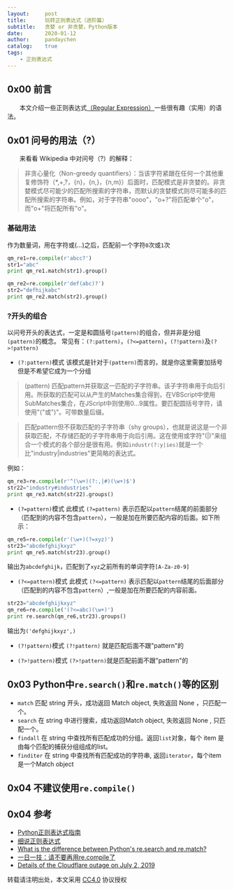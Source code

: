 ```yaml
---
layout:     post
title:      玩转正则表达式（进阶篇）
subtitle:   贪婪 or 非贪婪，Python版本
date:       2020-01-12
author:     pandaychen
catalog:    true
tags:
    - 正则表达式
---
```


##  0x00    前言
&emsp;&emsp;本文介绍一些正则表达式[（Regular Expression）](https://zh.wikipedia.org/wiki/%E6%AD%A3%E5%88%99%E8%A1%A8%E8%BE%BE%E5%BC%8F)一些很有趣（实用）的语法。

## 0x01 问号的用法（?）
&emsp;&emsp;来看看 Wikipedia 中对问号（?）的解释：
>   非贪心量化（Non-greedy quantifiers）：当该字符紧跟在任何一个其他重复修饰符（*,+,?，{n}，{n,}，{n,m}）后面时，匹配模式是非贪婪的。非贪婪模式尽可能少的匹配所搜索的字符串，而默认的贪婪模式则尽可能多的匹配所搜索的字符串。例如，对于字符串"oooo"，"o+?"将匹配单个"o"，而"o+"将匹配所有"o"。

###	基础用法
作为数量词，用在字符或(...)之后，匹配前一个字符`0`次或`1`次

```python
qm_re1=re.compile(r'abcc?')
str1="abc"
print qm_re1.match(str1).group()

qm_re2=re.compile(r'def(abc)?')
str2="defhijkabc"
print qm_re2.match(str2).group()
```

###   ?开头的组合
以问号开头的表达式，一定是和圆括号`(pattern)`的组合，但并非是分组`(pattern)`的概念。 常见有：`(?:pattern)`，`(?<=pattern)`，`(?!pattern)`及`(?>!pattern)`

-   `(?:pattern)`模式
该模式是针对于`(pattern)`而言的，就是你这里需要加括号但是不希望它成为一个分组
> (pattern)	匹配pattern并获取这一匹配的子字符串。该子字符串用于向后引用。所获取的匹配可以从产生的Matches集合得到，在VBScript中使用SubMatches集合，在JScript中则使用$0…$9属性。要匹配圆括号字符，请使用"\("或"\)"。可带数量后缀。

> 匹配pattern但不获取匹配的子字符串（shy groups），也就是说这是一个非获取匹配，不存储匹配的子字符串用于向后引用。这在使用或字符"(|)"来组合一个模式的各个部分是很有用。例如`industr(?:y|ies)`就是一个比"industry|industries"更简略的表达式。

例如：
```python
qm_re3=re.compile(r'^(\w+)(?:,|#)(\w+)$')
str22="industry#industries"
print qm_re3.match(str22).groups()
```

-   `(?=pattern)`模式
此模式 `(?=pattern)` 表示匹配以`pattern`结尾的前面部分（匹配到的内容不包含`pattern`），一般是加在所要匹配内容的后面。如下所示：
```python
qm_re5=re.compile(r'(\w+)(?=xyz)')
str23="abcdefghijkxyz"
print qm_re5.match(str23).group()
```
输出为`abcdefghijk`，匹配到了`xyz`之前所有的单词字符`[A-Za-z0-9]`

-	`(?<=pattern)`模式
此模式 `(?<=pattern)` 表示匹配以`pattern`结尾的后面部分（匹配到的内容不包含`pattern`）,一般是加在所要匹配的内容前面。

```python
str23="abcdefghijkxyz"
qm_re6=re.compile('(?<=abc)(\w+)')
print re.search(qm_re6,str23).groups()
```
输出为`('defghijkxyz',)`

-	`(?!pattern)`模式
`(?!pattern)` 就是匹配后面不跟"pattern"的

-	`(?>!pattern)`模式
`(?>!pattern)`就是匹配前面不跟"pattern"的


##	0x03    Python中`re.search()`和`re.match()`等的区别
-   `match`
匹配 string 开头，成功返回 Match object, 失败返回 None ，只匹配一个。
-   `search`
在 string 中进行搜索，成功返回Match object, 失败返回 None , 只匹配一个。
-   `findall`
在 string 中查找所有匹配成功的分组。返回`list`对象，每个 item 是由每个匹配的捕获分组组成的list。
-   `finditer`
在 string 中查找所有匹配成功的字符串, 返回`iterator`，每个item是一个Match object


##  0x04    不建议使用`re.compile()`

##  0x04    参考
-   [Python正则表达式指南](https://www.cnblogs.com/huxi/archive/2010/07/04/1771073.html)
-	[细说正则表达式](https://www.jianshu.com/p/147fab022566)
-   [What is the difference between Python's re.search and re.match?](http://stackoverflow.com/questions/180986/what-is-the-difference-between-pythons-re-search-and-re-match)
-   [一日一技：请不要再用re.compile了](https://mp.weixin.qq.com/s?__biz=MzI2MzEwNTY3OQ%3D%3D&mid=2648977413&idx=1&sn=705b2055e7cd4b2caaf94eb67f236315&chksm=f2506de5c527e4f39159139a806e3f2b43b0682831c3e1caa26f8ad2b51ad59cf82b9ecf8968&scene=27)
-   [Details of the Cloudflare outage on July 2, 2019](https://blog.cloudflare.com/details-of-the-cloudflare-outage-on-july-2-2019/)

转载请注明出处，本文采用 [CC4.0](http://creativecommons.org/licenses/by-nc-nd/4.0/) 协议授权
